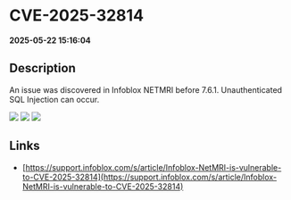 # CVE-2025-32814

**2025-05-22 15:16:04**

## Description
An issue was discovered in Infoblox NETMRI before 7.6.1. Unauthenticated SQL Injection can occur.

![](https://img.shields.io/static/v1?label=Score&message=9.8&color=red)
![](https://img.shields.io/static/v1?label=Severity&message=CRITICAL&color=red)
![](https://img.shields.io/static/v1?label=CWE&message=SQL&color=green)

## Links
- [https://support.infoblox.com/s/article/Infoblox-NetMRI-is-vulnerable-to-CVE-2025-32814](https://support.infoblox.com/s/article/Infoblox-NetMRI-is-vulnerable-to-CVE-2025-32814)
